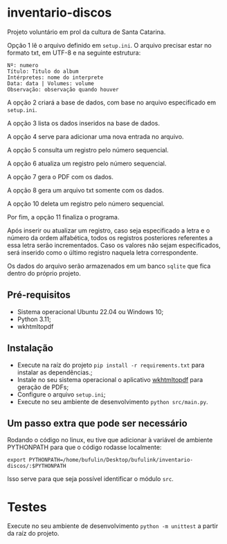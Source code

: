 # inventario-discos
Projeto voluntário em prol da cultura de Santa Catarina.

Opção 1 lê o arquivo definido em `setup.ini`. O arquivo precisar estar no formato txt, em UTF-8 e na seguinte estrutura:
```
Nº: numero
Título: Titulo do album
Intérpretes: nome do interprete
Data: data | Volumes: volume
Observação: observação quando houver
```

A opção 2 criará a base de dados, com base no arquivo especificado em `setup.ini`.

A opção 3 lista os dados inseridos na base de dados.

A opção 4 serve para adicionar uma nova entrada no arquivo.

A opção 5 consulta um registro pelo número sequencial.

A opção 6 atualiza um registro pelo número sequencial.

A opção 7 gera o PDF com os dados.

A opção 8 gera um arquivo txt somente com os dados.

A opção 10 deleta um registro pelo número sequencial.

Por fim, a opção 11 finaliza o programa.

Após inserir ou atualizar um registro, caso seja especificado a letra e o número da ordem alfabética, todos os registros
posteriores referentes a essa letra serão incrementados. Caso os valores não sejam especificados, será inserido como o
último registro naquela letra correspondente.

Os dados do arquivo serão armazenados em um banco `sqlite` que fica dentro do próprio projeto. 

## Pré-requisitos
- Sistema operacional Ubuntu 22.04 ou Windows 10;
- Python 3.11;
- wkhtmltopdf

## Instalação
- Execute na raíz do projeto `pip install -r requirements.txt` para instalar as dependências.;
- Instale no seu sistema operacional o aplicativo [wkhtmltopdf](https://wkhtmltopdf.org/downloads.html) 
para geração de PDFs;
- Configure o arquivo `setup.ini`;
- Execute no seu ambiente de desenvolvimento `python src/main.py`.


## Um passo extra que pode ser necessário

Rodando o código no linux, eu tive que adicionar à variável de ambiente PYTHONPATH para que
o código rodasse localmente:

```
export PYTHONPATH=/home/bufulin/Desktop/bufulink/inventario-discos/:$PYTHONPATH
```

Isso serve para que seja possível identificar o módulo `src`. 

# Testes
Execute no seu ambiente de desenvolvimento `python -m unittest` a partir da raíz do projeto.
